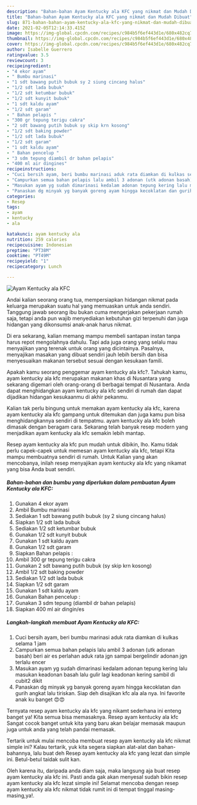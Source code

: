 ```yaml
---
description: "Bahan-bahan Ayam Kentucky ala KFC yang nikmat dan Mudah Dibuat"
title: "Bahan-bahan Ayam Kentucky ala KFC yang nikmat dan Mudah Dibuat"
slug: 871-bahan-bahan-ayam-kentucky-ala-kfc-yang-nikmat-dan-mudah-dibuat
date: 2021-02-05T12:14:33.415Z
image: https://img-global.cpcdn.com/recipes/c984b5f6ef443d1e/680x482cq70/ayam-kentucky-ala-kfc-foto-resep-utama.jpg
thumbnail: https://img-global.cpcdn.com/recipes/c984b5f6ef443d1e/680x482cq70/ayam-kentucky-ala-kfc-foto-resep-utama.jpg
cover: https://img-global.cpcdn.com/recipes/c984b5f6ef443d1e/680x482cq70/ayam-kentucky-ala-kfc-foto-resep-utama.jpg
author: Isabelle Guerrero
ratingvalue: 3.5
reviewcount: 3
recipeingredient:
- "4 ekor ayam"
- " Bumbu marinasi"
- "1 sdt bawang putih bubuk sy 2 siung cincang halus"
- "1/2 sdt lada bubuk"
- "1/2 sdt ketumbar bubuk"
- "1/2 sdt kunyit bubuk"
- "1 sdt kaldu ayam"
- "1/2 sdt garam"
- " Bahan pelapis "
- "300 gr tepung terigu cakra"
- "2 sdt bawang putih bubuk sy skip krn kosong"
- "1/2 sdt baking powder"
- "1/2 sdt lada bubuk"
- "1/2 sdt garam"
- "1 sdt kaldu ayam"
- " Bahan pencelup "
- "3 sdm tepung diambil dr bahan pelapis"
- "400 ml air dingines"
recipeinstructions:
- "Cuci bersih ayam, beri bumbu marinasi aduk rata diamkan di kulkas selama 1 jam"
- "Campurkan semua bahan pelapis lalu ambil 3 adonan (utk adonan basah) beri air es perlahan aduk rata jgn sampai bergelindir adonan jgn terlalu encer"
- "Masukan ayam yg sudah dimarinasi kedalam adonan tepung kering lalu masukan keadonan basah lalu gulir lagi keadonan kering sambil di cubit2 dikit"
- "Panaskan dg minyak yg banyak goreng ayam hingga kecoklatan dan gurih angkat lalu tiriskan. Siap deh disajikan kfc ala ala nya. Ini favorite anak ku banget 😍😍"
categories:
- Resep
tags:
- ayam
- kentucky
- ala

katakunci: ayam kentucky ala 
nutrition: 259 calories
recipecuisine: Indonesian
preptime: "PT38M"
cooktime: "PT49M"
recipeyield: "1"
recipecategory: Lunch

---
```



![Ayam Kentucky ala KFC](https://img-global.cpcdn.com/recipes/c984b5f6ef443d1e/680x482cq70/ayam-kentucky-ala-kfc-foto-resep-utama.jpg)

Andai kalian seorang orang tua, mempersiapkan hidangan nikmat pada keluarga merupakan suatu hal yang memuaskan untuk anda sendiri. Tanggung jawab seorang ibu bukan cuma mengerjakan pekerjaan rumah saja, tetapi anda pun wajib menyediakan kebutuhan gizi terpenuhi dan juga hidangan yang dikonsumsi anak-anak harus nikmat.

Di era  sekarang, kalian memang mampu membeli santapan instan tanpa harus repot mengolahnya dahulu. Tapi ada juga orang yang selalu mau menyajikan yang terenak untuk orang yang dicintainya. Pasalnya, menyajikan masakan yang dibuat sendiri jauh lebih bersih dan bisa menyesuaikan makanan tersebut sesuai dengan kesukaan famili. 



Apakah kamu seorang penggemar ayam kentucky ala kfc?. Tahukah kamu, ayam kentucky ala kfc merupakan makanan khas di Nusantara yang sekarang digemari oleh orang-orang di berbagai tempat di Nusantara. Anda dapat menghidangkan ayam kentucky ala kfc sendiri di rumah dan dapat dijadikan hidangan kesukaanmu di akhir pekanmu.

Kalian tak perlu bingung untuk memakan ayam kentucky ala kfc, karena ayam kentucky ala kfc gampang untuk ditemukan dan juga kamu pun bisa menghidangkannya sendiri di tempatmu. ayam kentucky ala kfc boleh dimasak dengan beragam cara. Sekarang telah banyak resep modern yang menjadikan ayam kentucky ala kfc semakin lebih mantap.

Resep ayam kentucky ala kfc pun mudah untuk dibikin, lho. Kamu tidak perlu capek-capek untuk memesan ayam kentucky ala kfc, tetapi Kita mampu membuatnya sendiri di rumah. Untuk Kalian yang akan mencobanya, inilah resep menyajikan ayam kentucky ala kfc yang nikamat yang bisa Anda buat sendiri.

<!--inarticleads1-->

##### Bahan-bahan dan bumbu yang diperlukan dalam pembuatan Ayam Kentucky ala KFC:

1. Gunakan 4 ekor ayam
1. Ambil  Bumbu marinasi
1. Sediakan 1 sdt bawang putih bubuk (sy 2 siung cincang halus)
1. Siapkan 1/2 sdt lada bubuk
1. Sediakan 1/2 sdt ketumbar bubuk
1. Gunakan 1/2 sdt kunyit bubuk
1. Gunakan 1 sdt kaldu ayam
1. Gunakan 1/2 sdt garam
1. Siapkan  Bahan pelapis :
1. Ambil 300 gr tepung terigu cakra
1. Gunakan 2 sdt bawang putih bubuk (sy skip krn kosong)
1. Ambil 1/2 sdt baking powder
1. Sediakan 1/2 sdt lada bubuk
1. Siapkan 1/2 sdt garam
1. Gunakan 1 sdt kaldu ayam
1. Gunakan  Bahan pencelup :
1. Gunakan 3 sdm tepung (diambil dr bahan pelapis)
1. Siapkan 400 ml air dingin/es




<!--inarticleads2-->

##### Langkah-langkah membuat Ayam Kentucky ala KFC:

1. Cuci bersih ayam, beri bumbu marinasi aduk rata diamkan di kulkas selama 1 jam
1. Campurkan semua bahan pelapis lalu ambil 3 adonan (utk adonan basah) beri air es perlahan aduk rata jgn sampai bergelindir adonan jgn terlalu encer
1. Masukan ayam yg sudah dimarinasi kedalam adonan tepung kering lalu masukan keadonan basah lalu gulir lagi keadonan kering sambil di cubit2 dikit
1. Panaskan dg minyak yg banyak goreng ayam hingga kecoklatan dan gurih angkat lalu tiriskan. Siap deh disajikan kfc ala ala nya. Ini favorite anak ku banget 😍😍




Ternyata resep ayam kentucky ala kfc yang nikamt sederhana ini enteng banget ya! Kita semua bisa memasaknya. Resep ayam kentucky ala kfc Sangat cocok banget untuk kita yang baru akan belajar memasak maupun juga untuk anda yang telah pandai memasak.

Tertarik untuk mulai mencoba membuat resep ayam kentucky ala kfc nikmat simple ini? Kalau tertarik, yuk kita segera siapkan alat-alat dan bahan-bahannya, lalu buat deh Resep ayam kentucky ala kfc yang lezat dan simple ini. Betul-betul taidak sulit kan. 

Oleh karena itu, daripada anda diam saja, maka langsung aja buat resep ayam kentucky ala kfc ini. Pasti anda gak akan menyesal sudah bikin resep ayam kentucky ala kfc lezat simple ini! Selamat mencoba dengan resep ayam kentucky ala kfc nikmat tidak rumit ini di tempat tinggal masing-masing,ya!.

